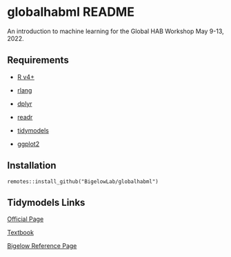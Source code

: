 globalhabml README
================

An introduction to machine learning for the Global HAB Workshop May
9-13, 2022.

## Requirements

-   [R v4+](https://www.r-project.org/)

-   [rlang](https://CRAN.R-project.org/package=rlang)

-   [dplyr](https://CRAN.R-project.org/package=dplyr)

-   [readr](https://CRAN.R-project.org/package=readr)

-   [tidymodels](https://CRAN.R-project.org/package=tidymodels)

-   [ggplot2](https://CRAN.R-project.org/package=ggplot2)

## Installation

    remotes::install_github("BigelowLab/globalhabml")

## Tidymodels Links

[Official Page](https://www.tidymodels.org/)

[Textbook](https://www.tmwr.org/)

[Bigelow Reference Page](https://oj713.github.io/tidymodels/index.html)
